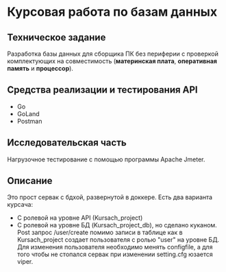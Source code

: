 # Курсовая работа по базам данных

## Техническое задание
Разработка базы данных для сборщика ПК без периферии с проверкой комплектующих на совместимость (**материнская плата**, **оперативная память** и **процессор**).

## Средства реализации и тестирования API
- Go
- GoLand
- Postman

## Исследовательская часть
Нагрузочное тестирование с помощью программы Apache Jmeter.

## Описание
Это прост сервак с бдхой, развернутой в доккере. Есть два варианта курсача:
- С ролевой на уровне API (Kursach_project)
- С ролевой на уровне БД (Kursach_project_db), но сделано куканом. Post запрос /user/create помимо записи в таблице как в Kursach_project создает пользователя с ролью "user" на уровне БД. Для изменения пользователя необходимо менять configfile, а для того чтобы не стопался сервак при изменении setting.cfg юзается viper.
